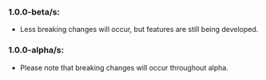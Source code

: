 ### 1.0.0-beta/s:
* Less breaking changes will occur, but features are still being developed.

### 1.0.0-alpha/s: 
* Please note that breaking changes will occur throughout alpha.
